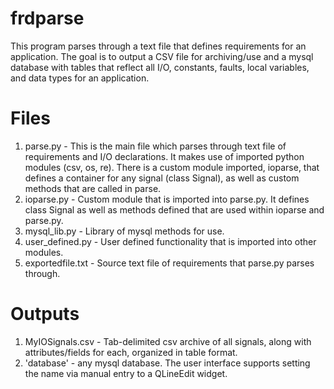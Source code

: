 # frdparse
This program parses through a text file that defines requirements for an application.  The goal is to output
a CSV file for archiving/use and a mysql database with tables that reflect all I/O, constants, faults, local variables, and 
data types for an application.

# Files
1. parse.py - This is the main file which parses through text file of requirements and I/O declarations.  It makes use of imported python modules (csv, os, re).  There is a custom module imported, ioparse, that defines a container for any signal (class Signal), as well as custom methods that are called in parse.
2. ioparse.py - Custom module that is imported into parse.py.  It defines class Signal as well as methods defined that are used within ioparse and parse.py.
3. mysql_lib.py - Library of mysql methods for use. 
4. user_defined.py - User defined functionality that is imported into other modules.
5. exportedfile.txt - Source text file of requirements that parse.py parses through.

# Outputs
1. MyIOSignals.csv - Tab-delimited csv archive of all signals, along with attributes/fields for each, organized in table format.
2. 'database' - any mysql database.  The user interface supports setting the name via manual entry to a QLineEdit widget.
